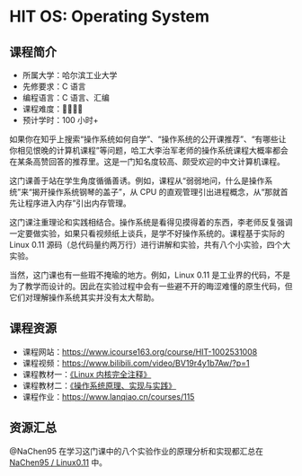 # HIT OS: Operating System

## 课程简介

- 所属大学：哈尔滨工业大学
- 先修要求：C 语言
- 编程语言：C 语言、汇编
- 课程难度：🌟🌟🌟🌟
- 预计学时：100 小时+

如果你在知乎上搜索“操作系统如何自学”、“操作系统的公开课推荐”、“有哪些让你相见恨晚的计算机课程”等问题，哈工大李治军老师的操作系统课程大概率都会在某条高赞回答的推荐里。这是一门知名度较高、颇受欢迎的中文计算机课程。

这门课善于站在学生角度循循善诱。例如，课程从“弱弱地问，什么是操作系统”来“揭开操作系统钢琴的盖子”，从 CPU 的直观管理引出进程概念，从“那就首先让程序进入内存”引出内存管理。

这门课注重理论和实践相结合。操作系统是看得见摸得着的东西，李老师反复强调一定要做实验，如果只看视频纸上谈兵，是学不好操作系统的。课程基于实际的 Linux 0.11 源码（总代码量约两万行）进行讲解和实验，共有八个小实验，四个大实验。

当然，这门课也有一些瑕不掩瑜的地方。例如，Linux 0.11 是工业界的代码，不是为了教学而设计的。因此在实验过程中会有一些避不开的晦涩难懂的原生代码，但它们对理解操作系统其实并没有太大帮助。

## 课程资源

- 课程网站：<https://www.icourse163.org/course/HIT-1002531008>
- 课程视频：<https://www.bilibili.com/video/BV19r4y1b7Aw/?p=1>
- 课程教材一：[《Linux 内核完全注释》](https://book.douban.com/subject/1231236//)
- 课程教材二：[《操作系统原理、实现与实践》](https://book.douban.com/subject/30391722/)
- 课程作业：<https://www.lanqiao.cn/courses/115>

## 资源汇总

@NaChen95 在学习这门课中的八个实验作业的原理分析和实现都汇总在 [NaChen95 / Linux0.11](https://github.com/NaChen95/Linux0.11) 中。